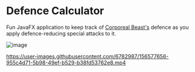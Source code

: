 # Defence Calculator
Fun JavaFX application to keep track of [Corporeal Beast's](https://oldschool.runescape.wiki/w/Corporeal_Beast) defence as you apply defence-reducing special attacks to it.

![image](https://user-images.githubusercontent.com/6782987/156572366-10d072d3-a445-4156-975e-db4d78d6b238.png)

https://user-images.githubusercontent.com/6782987/156577656-955c4d71-5b98-49ef-b529-b38fd53762e8.mp4
